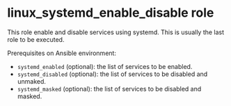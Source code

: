 # linux_systemd_enable_disable role

This role enable and disable services using systemd.
This is usually the last role to be executed.

Prerequisites on Ansible environment:

* `systemd_enabled` (optional): the list of services to be enabled.
* `systemd_disabled` (optional): the list of services to be disabled and unmaked.
* `systemd_masked` (optional): the list of services to be disabled and masked.
